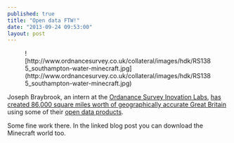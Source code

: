 ```yaml
---
published: true
title: "Open data FTW!"
date: "2013-09-24 09:53:00"
layout: post
---
```


<figure>
![http://www.ordnancesurvey.co.uk/collateral/images/hdk/RS1385_southampton-water-minecraft.jpg](http://www.ordnancesurvey.co.uk/collateral/images/hdk/RS1385_southampton-water-minecraft.jpg)
</figure>

Joseph Braybrook, an intern at the [Ordanance Survey Inovation Labs](http://www.ordnancesurvey.co.uk/innovate/), [has created 86,000 square miles worth of geographically accurate Great Britain](http://www.ordnancesurvey.co.uk/innovate/developers/minecraft-map-britain.html) using some of their [open data products](http://www.ordnancesurvey.co.uk/business-and-government/products/opendata-products.html).

Some fine work there. In the linked blog post you can download the Minecraft world too.